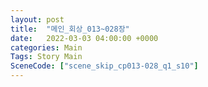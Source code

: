 ```yaml
---
layout: post
title:  "메인_회상_013~028장"
date:   2022-03-03 04:00:00 +0000
categories: Main
Tags: Story Main
SceneCode: ["scene_skip_cp013-028_q1_s10"]
---
```

